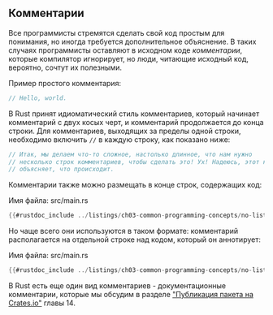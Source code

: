 ## Комментарии

Все программисты стремятся сделать свой код простым для понимания, но иногда требуется дополнительное объяснение. В таких случаях программисты оставляют в исходном коде *комментарии*, которые компилятор игнорирует, но люди, читающие исходный код, вероятно, сочтут их полезными.

Пример простого комментария:

```rust
// Hello, world.
```

В Rust принят идиоматический стиль комментариев, который начинает комментарий с двух косых черт, и комментарий продолжается до конца строки. Для комментариев, выходящих за пределы одной строки, необходимо включить `//` в каждую строку, как показано ниже:

```rust
// Итак, мы делаем что-то сложное, настолько длинное, что нам нужно
// несколько строк комментариев, чтобы сделать это! Ух! Надеюсь, этот комментарий
// объясняет, что происходит.
```

Комментарии также можно размещать в конце строк, содержащих код:

<span class="filename">Имя файла: src/main.rs</span>

```rust
{{#rustdoc_include ../listings/ch03-common-programming-concepts/no-listing-24-comments-end-of-line/src/main.rs}}
```

Но чаще всего они используются в таком формате: комментарий располагается на отдельной строке над кодом, который он аннотирует:

<span class="filename">Имя файла: src/main.rs</span>

```rust
{{#rustdoc_include ../listings/ch03-common-programming-concepts/no-listing-25-comments-above-line/src/main.rs}}
```

В Rust есть еще один вид комментариев - документационные комментарии, которые мы обсудим в разделе ["Публикация пакета на Crates.io"] главы 14.


["Публикация пакета на Crates.io"]: ch14-02-publishing-to-crates-io.html